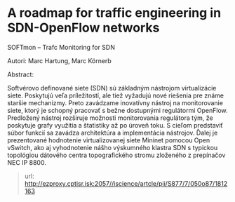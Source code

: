 # A roadmap for traffic engineering in SDN-OpenFlow networks

SOFTmon – Trafc Monitoring for SDN

Autori: Marc Hartung, Marc Körnerb

Abstract:

Softvérovo definované siete (SDN) sú základným nástrojom virtualizácie siete. Poskytujú veľa príležitostí, ale tiež vyžadujú nové riešenia pre známe staršie mechanizmy. Preto zavádzame inovatívny nástroj na monitorovanie siete, ktorý je schopný pracovať s bežne dostupnými regulátormi OpenFlow. Predložený nástroj rozširuje možnosti monitorovania regulátora tým, že poskytuje grafy využitia a štatistiky až po úroveň toku. S cieľom predstaviť súbor funkcií sa zavádza architektúra a implementácia nástrojov. Ďalej je prezentované hodnotenie virtualizovanej siete Mininet pomocou Open vSwitch, ako aj vyhodnotenie nášho výskumného klastra SDN s typickou topológiou dátového centra topografického stromu zloženého z prepínačov NEC IP 8800.

>url: http://ezproxy.cptisr.isk:2057//iscience/artcle/pii/S877/7/050o87/1812163 




